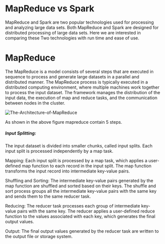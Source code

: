 # MapReduce vs Spark
MapReduce and Spark are two popular technologies used for processing and analyzing large data sets. Both MapReduce and Spark are designed for distributed processing of large data sets. Here we are interested in comparing these Two technologies with run time and ease of use.

# MapReduce
The MapReduce is a model consists of several steps that are executed in sequence to process and generate large datasets in a parallel and distributed manner.
The MapReduce process is typically executed in a distributed computing environment, where multiple machines work together to process the input dataset. The framework manages the distribution of the input data, the execution of map and reduce tasks, and the communication between nodes in the cluster.

![The-Architecture-of-MapReduce](https://user-images.githubusercontent.com/63199917/224222081-47e41ca4-cccd-495b-8562-a198fa1475b1.jpg)

As shown in the above figure mapreduce contain 5 steps.

##### Input Splitting: 
The input dataset is divided into smaller chunks, called input splits. Each input split is processed independently by a map task.

Mapping: Each input split is processed by a map task, which applies a user-defined map function to each record in the input split. The map function transforms the input record into intermediate key-value pairs.

Shuffling and Sorting: The intermediate key-value pairs generated by the map function are shuffled and sorted based on their keys. The shuffle and sort process groups all the intermediate key-value pairs with the same key and sends them to the same reducer task.

Reducing: The reducer task processes each group of intermediate key-value pairs with the same key. The reducer applies a user-defined reduce function to the values associated with each key, which generates the final output values.

Output: The final output values generated by the reducer task are written to the output file or storage system.
